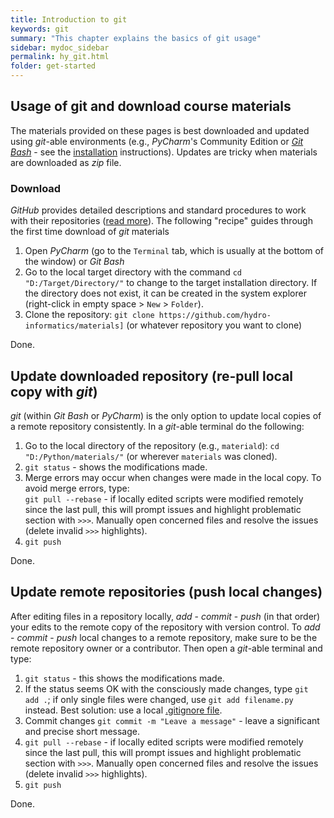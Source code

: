 ```yaml
---
title: Introduction to git
keywords: git
summary: "This chapter explains the basics of git usage"
sidebar: mydoc_sidebar
permalink: hy_git.html
folder: get-started
---
```



## Usage of git and download course materials<a name="dl"></a>
The materials provided on these pages is best downloaded and updated using *git*-able environments (e.g., *PyCharm*'s Community Edition or [*Git Bash*](https://git-scm.com/downloads) - see the [installation](install) instructions). Updates are tricky when materials are downloaded as *zip* file.

### Download
*GitHub* provides detailed descriptions and standard procedures to work with their repositories ([read more](https://help.github.com/en/articles/cloning-a-repository)). The following "recipe" guides through the first time download of *git* materials

1. Open *PyCharm* (go to the `Terminal` tab, which is usually at the bottom of the window) or *Git Bash*
2. Go to the local target directory with the command `cd "D:/Target/Directory/"` to change to the target installation directory. If the directory does not exist, it can be created in the system explorer (right-click in empty space > `New` > `Folder`).
3. Clone the repository: `git clone https://github.com/hydro-informatics/materials]` (or whatever repository you want to clone)

Done.

## Update downloaded repository (re-pull local copy with *git*) <a name="update"></a>

*git* (within *Git Bash* or *PyCharm*) is the only option to update local copies of a remote repository consistently.  In a *git*-able terminal do the following:

1. Go to the local directory of the repository (e.g., `materiald`): `cd "D:/Python/materials/"` (or wherever `materials` was cloned).
1. `git status` - shows the modifications made.
1.  Merge errors may occur when changes were made in the local copy. To avoid merge errors, type: </br> `git pull --rebase` - if locally edited scripts were modified remotely since the last pull, this will prompt issues and highlight problematic section with `>>>`. Manually open concerned files and resolve the issues (delete invalid `>>>` highlights).
1. `git push`

Done.


## Update remote repositories (push local changes)<a name="push"></a>

After editing files in a repository locally, *add* - *commit* - *push* (in that order) your edits to the remote copy of the repository with version control. To *add* - *commit* - *push* local changes to a remote repository, make sure to be the remote repository owner or a contributor. Then open a *git*-able terminal and type:
1. `git status` - this shows the modifications made.
1. If the status seems OK with the consciously made changes, type `git add .`; if only single files were changed, use `git add filename.py` instead. Best solution: use a local [.gitignore file](https://help.github.com/en/github/using-git/ignoring-files).
1. Commit changes `git commit -m "Leave a message"` - leave a significant and precise short message.
1. `git pull --rebase` - if locally edited scripts were modified remotely since the last pull, this will prompt issues and highlight problematic section with `>>>`. Manually open concerned files and resolve the issues (delete invalid `>>>` highlights).
1. `git push`

Done.

